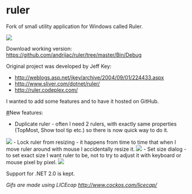 ruler
=====

Fork of small utility application for Windows called Ruler.

<img src="https://github.com/andrijac/ruler/raw/master/img/ruler.gif">

Download working version:
https://github.com/andrijac/ruler/tree/master/Bin/Debug

Original project was developed by Jeff Key:

- http://weblogs.asp.net/jkey/archive/2004/09/01/224433.aspx
- http://www.sliver.com/dotnet/ruler/
- http://ruler.codeplex.com/

I wanted to add some features and to have it hosted on GitHub.

<a name="newfeatures" href="#newfeatures">#</a>New features:

- Duplicate ruler - often I need 2 rulers, with exactly same properties (TopMost, Show tool tip etc.) so there is now quick way to do it.
<img src="https://github.com/andrijac/ruler/raw/master/img/duplicate.gif">
- Lock ruler from resizing - it happens from time to time that when I move ruler around with mouse I accidentally resize it.
<img src="https://github.com/andrijac/ruler/raw/master/img/lock.gif">
- Set size dialog - to set exact size I want ruler to be, not to try to adjust it with keyboard or mouse pixel by pixel.
<img src="https://github.com/andrijac/ruler/raw/master/img/setsize.gif">

Support for .NET 2.0 is kept.

*Gifs are made using LICEcap http://www.cockos.com/licecap/*